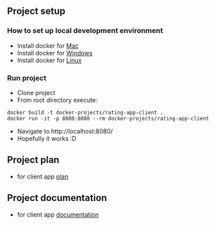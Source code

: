 ## Project setup

### How to set up local development environment

- Install docker for [Mac](https://docs.docker.com/docker-for-mac/install/) 
- Install docker for [Windows](https://docs.docker.com/docker-for-windows/install/)
- Install docker for [Linux](https://docs.docker.com/engine/install/)

### Run project
- Clone project 
- From root directory execute:
```
docker build -t docker-projects/rating-app-client .
docker run -it -p 8080:8080 --rm docker-projects/rating-app-client
```
- Navigate to http://localhost:8080/
- Hopefully it works :D

## Project plan

- for client app [plan]

[plan]: https://docs.google.com/document/d/1O-3YSnG2QlStAvaewg9r7RYsU_tpwuup2dgsG0-afds/edit?usp=sharing

## Project documentation

- for client app [documentation]

[documentation]: https://docs.google.com/document/d/1CybueXYo5BiqzhTG5U9wKOT_k3yE323dxa0Bbuwd2jA/edit


